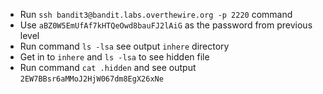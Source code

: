 * Run `ssh bandit3@bandit.labs.overthewire.org -p 2220` command
* Use `aBZ0W5EmUfAf7kHTQeOwd8bauFJ2lAiG` as the password from previous level
* Run command `ls -lsa` see output `inhere` directory
* Get in to `inhere` and `ls -lsa` to see hidden file
* Run command `cat .hidden` and see output `2EW7BBsr6aMMoJ2HjW067dm8EgX26xNe`